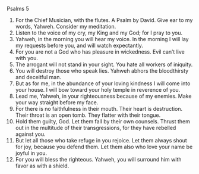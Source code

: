 ﻿
Psalms 5
1. For the Chief Musician, with the flutes. A Psalm by David. Give ear to my words, Yahweh. Consider my meditation. 
2. Listen to the voice of my cry, my King and my God; for I pray to you. 
3. Yahweh, in the morning you will hear my voice. In the morning I will lay my requests before you, and will watch expectantly. 
4. For you are not a God who has pleasure in wickedness. Evil can’t live with you. 
5. The arrogant will not stand in your sight. You hate all workers of iniquity. 
6. You will destroy those who speak lies. Yahweh abhors the bloodthirsty and deceitful man. 
7. But as for me, in the abundance of your loving kindness I will come into your house. I will bow toward your holy temple in reverence of you. 
8. Lead me, Yahweh, in your righteousness because of my enemies. Make your way straight before my face. 
9. For there is no faithfulness in their mouth. Their heart is destruction. Their throat is an open tomb. They flatter with their tongue. 
10. Hold them guilty, God. Let them fall by their own counsels. Thrust them out in the multitude of their transgressions, for they have rebelled against you. 
11. But let all those who take refuge in you rejoice. Let them always shout for joy, because you defend them. Let them also who love your name be joyful in you. 
12. For you will bless the righteous. Yahweh, you will surround him with favor as with a shield. 
